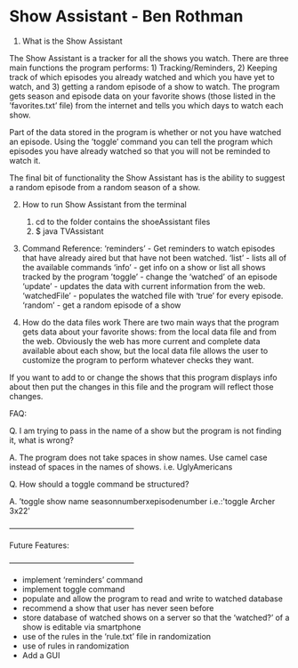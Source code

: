 # Show Assistant - Ben Rothman




1. What is the Show Assistant

The Show Assistant is a tracker for all the shows you watch.  There are three main functions the program performs: 1) Tracking/Reminders, 2) Keeping track of which episodes you already watched and which you have yet to watch, and 3) getting a random episode of a show to watch.  The program gets season and episode data on your favorite shows (those listed in the ’favorites.txt’ file) from the internet and tells you which days to watch each show.

Part of the data stored in the program is whether or not you have watched an episode.  Using the ’toggle’ command you can tell the program which episodes you have already watched so that you will not be reminded to watch it.

The final bit of functionality the Show Assistant has is the ability to suggest a random episode from a random season of a show.

2. How to run Show Assistant from the terminal

	1. cd to the folder contains the shoeAssistant files
	2. $ java TVAssistant

4. Command Reference:
‘reminders’ - Get reminders to watch episodes that have already aired but that have not been watched.
‘list’ - lists all of the available commands
‘info’ - get info on a show or list all shows tracked by the program
’toggle’ - change the ‘watched’ of an episode
‘update’ - updates the data with current information from the web.
‘watchedFile’ - populates the watched file with ‘true’ for every episode.
‘random’ - get a random episode of a show

5. How do the data files work
There are two main ways that the program gets data about your favorite shows: from the local data file and from the web.  Obviously the web has more current and complete data available about each show, but the local data file allows the user to customize the program to perform whatever checks they want.

If you want to add to or change the shows that this program displays info about then put the changes in this file and the program will reflect those changes.

FAQ:

Q. I am trying to pass in the name of a show but the program is not finding it, what is wrong?

A. The program does not take spaces in show names.  Use camel case instead of spaces in the names of shows. i.e. UglyAmericans

Q. How should a toggle command be structured?

A. ’toggle show name seasonnumberxepisodenumber
i.e.:'toggle Archer 3x22'


————————————————

Future Features:

————————————————

- implement ‘reminders’ command
- implement toggle command
- populate and allow the program to read and write to watched database
- recommend a show that user has never seen before
- store database of watched shows on a server so that the ‘watched?’ of a show is editable via smartphone
- use of the rules in the ‘rule.txt’ file in randomization
- use of rules in randomization
- Add a GUI
